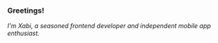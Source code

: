 ### Greetings! </br>

<em>
I'm Xabi, a seasoned frontend developer and independent mobile app enthusiast.
</em>
<br/>
